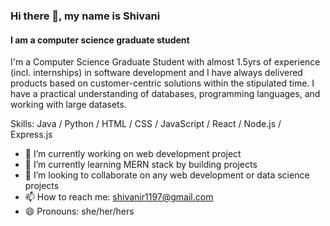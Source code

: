 ### Hi there 👋, my name is Shivani
#### I am a computer science graduate student
I'm a Computer Science Graduate Student with almost 1.5yrs of experience (incl. internships) in software development and I have always delivered products based on customer-centric solutions within the stipulated time. I have a practical understanding of databases, programming languages, and working with large datasets.

Skills: Java / Python / HTML / CSS / JavaScript / React / Node.js / Express.js

- 🔭 I’m currently working on web development project 
- 🌱 I’m currently learning MERN stack by building projects 
- 👯 I’m looking to collaborate on any web development or data science projects 
- 📫 How to reach me: shivanir1197@gmail.com 
- 😄 Pronouns: she/her/hers 
